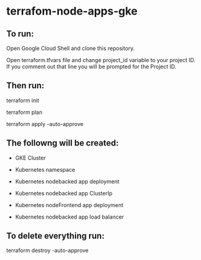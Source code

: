 # terrafom-node-apps-gke

## To run:

Open Google Cloud Shell and clone this repository.

Open terraform.tfvars file and change project_id variable to your project ID. 
If you comment out that line you will be prompted for the Project ID.

## Then run: 
terraform init

terraform plan

terraform apply -auto-approve

## The followng will be created:
- GKE Cluster

- Kubernetes namespace

- Kubernetes nodebacked app deployment

- Kubernetes nodebacked app ClusterIp

- Kubernetes nodeFrontend app deployment

- Kubernetes nodebacked app load balancer


## To delete everything run:
terraform destroy -auto-approve
